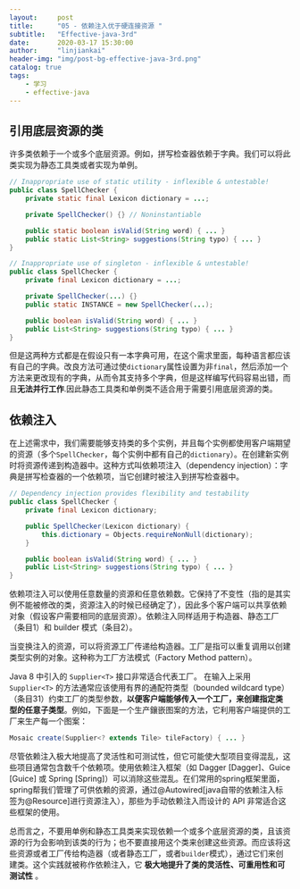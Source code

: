 ```yaml
---
layout:     post
title:      "05 - 依赖注入优于硬连接资源 "
subtitle:   "Effective-java-3rd"
date:       2020-03-17 15:30:00
author:     "linjiankai"
header-img: "img/post-bg-effective-java-3rd.png"
catalog: true
tags:
    - 学习
    - effective-java
---
```

## 引用底层资源的类

许多类依赖于一个或多个底层资源。例如，拼写检查器依赖于字典。我们可以将此类实现为静态工具类或者实现为单例。

``` Java
// Inappropriate use of static utility - inflexible & untestable!
public class SpellChecker {
    private static final Lexicon dictionary = ...;

    private SpellChecker() {} // Noninstantiable

    public static boolean isValid(String word) { ... }
    public static List<String> suggestions(String typo) { ... }
}
```

``` Java
// Inappropriate use of singleton - inflexible & untestable!
public class SpellChecker {
    private final Lexicon dictionary = ...;

    private SpellChecker(...) {}
    public static INSTANCE = new SpellChecker(...);

    public boolean isValid(String word) { ... }
    public List<String> suggestions(String typo) { ... }
}

```

但是这两种方式都是在假设只有一本字典可用，在这个需求里面，每种语言都应该有自己的字典。改良方法可通过使`dictionary`属性设置为非`final`，然后添加一个方法来更改现有的字典，从而令其支持多个字典，但是这样编写代码容易出错，而且**无法并行工作**.因此静态工具类和单例类不适合用于需要引用底层资源的类。

## 依赖注入
在上述需求中，我们需要能够支持类的多个实例，并且每个实例都使用客户端期望的资源（多个`SpellChecker`，每个实例中都有自己的`dictionary`）。在创建新实例时将资源传递到构造器中。这种方式叫依赖项注入（dependency injection）：字典是拼写检查器的一个依赖项，当它创建时被注入到拼写检查器中。

```Java
// Dependency injection provides flexibility and testability
public class SpellChecker {
    private final Lexicon dictionary;

    public SpellChecker(Lexicon dictionary) {
        this.dictionary = Objects.requireNonNull(dictionary);
    }

    public boolean isValid(String word) { ... }
    public List<String> suggestions(String typo) { ... }
}
```
依赖项注入可以使用任意数量的资源和任意依赖数。它保持了不变性（指的是其实例不能被修改的类，资源注入的时候已经确定了），因此多个客户端可以共享依赖对象（假设客户需要相同的底层资源）。依赖注入同样适用于构造器、静态工厂（条目1）和 builder 模式（条目2）。

当变换注入的资源，可以将资源工厂传递给构造器。工厂是指可以重复调用以创建类型实例的对象。这种称为工厂方法模式（Factory Method pattern）。

Java 8 中引入的 `Supplier<T>` 接口非常适合代表工厂。 在输入上采用 `Supplier<T>` 的方法通常应该使用有界的通配符类型（bounded wildcard type）（条目31）约束工厂的类型参数，**以便客户端能够传入一个工厂，来创建指定类型的任意子类型**。例如，下面是一个生产鑲嵌图案的方法，它利用客户端提供的工厂来生产每一个图案：

``` Java
Mosaic create(Supplier<? extends Tile> tileFactory) { ... }
```

尽管依赖注入极大地提高了灵活性和可测试性，但它可能使大型项目变得混乱，这些项目通常包含数千个依赖项。使用依赖注入框架（如 Dagger [Dagger]、Guice [Guice] 或 Spring [Spring]）可以消除这些混乱。在们常用的spring框架里面，spring帮我们管理了可供依赖的资源，通过@Autowired[java自带的依赖注入标签为@Resource]进行资源注入），那些为手动依赖注入而设计的 API 非常适合这些框架的使用。

总而言之，不要用单例和静态工具类来实现依赖一个或多个底层资源的类，且该资源的行为会影响到该类的行为；也不要直接用这个类来创建这些资源。而应该将这些资源或者工厂传给构造器（或者静态工厂，或者`builder`模式），通过它们来创建类。这个实践就被称作依赖注入，它 **极大地提升了类的灵活性、可重用性和可测试性** 。
